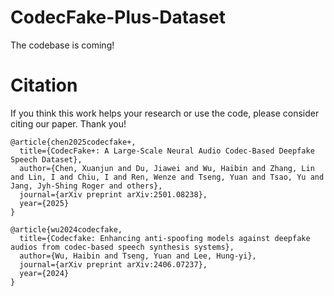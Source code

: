 # CodecFake-Plus-Dataset

The codebase is coming!

# Citation
If you think this work helps your research or use the code, please consider citing our paper. Thank you!
```
@article{chen2025codecfake+,
  title={CodecFake+: A Large-Scale Neural Audio Codec-Based Deepfake Speech Dataset},
  author={Chen, Xuanjun and Du, Jiawei and Wu, Haibin and Zhang, Lin and Lin, I and Chiu, I and Ren, Wenze and Tseng, Yuan and Tsao, Yu and Jang, Jyh-Shing Roger and others},
  journal={arXiv preprint arXiv:2501.08238},
  year={2025}
}

@article{wu2024codecfake,
  title={Codecfake: Enhancing anti-spoofing models against deepfake audios from codec-based speech synthesis systems},
  author={Wu, Haibin and Tseng, Yuan and Lee, Hung-yi},
  journal={arXiv preprint arXiv:2406.07237},
  year={2024}
}
```
